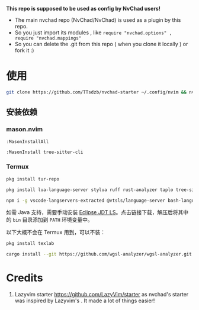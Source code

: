 **This repo is supposed to be used as config by NvChad users!**

- The main nvchad repo (NvChad/NvChad) is used as a plugin by this repo.
- So you just import its modules , like `require "nvchad.options" , require "nvchad.mappings"`
- So you can delete the .git from this repo ( when you clone it locally ) or fork it :)

# 使用

```sh
git clone https://github.com/TTsdzb/nvchad-starter ~/.config/nvim && nvim
```

## 安装依赖

### mason.nvim

```
:MasonInstallAll
```

```
:MasonInstall tree-sitter-cli
```

### Termux

```sh
pkg install tur-repo
```

```sh
pkg install lua-language-server stylua ruff rust-analyzer taplo tree-sitter
```

```sh
npm i -g vscode-langservers-extracted @vtsls/language-server bash-language-server yaml-language-server
```

如需 Java 支持，需要手动安装 [Eclipse JDT LS](http://download.eclipse.org/jdtls/snapshots/?d)。点击链接下载，解压后将其中的 `bin` 目录添加到 `PATH` 环境变量中。

以下大概不会在 Termux 用到，可以不装：

```sh
pkg install texlab
```

```sh
cargo install --git https://github.com/wgsl-analyzer/wgsl-analyzer.git wgsl_analyzer
```

# Credits

1) Lazyvim starter <https://github.com/LazyVim/starter> as nvchad's starter was inspired by Lazyvim's . It made a lot of things easier!
